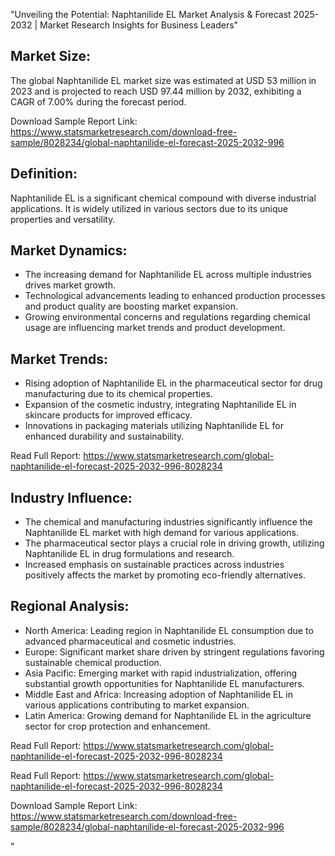 "Unveiling the Potential: Naphtanilide EL Market Analysis & Forecast 2025-2032 | Market Research Insights for Business Leaders"

<html>

<h2>Market Size:</h2>
<p>The global Naphtanilide EL market size was estimated at USD 53 million in 2023 and is projected to reach USD 97.44 million by 2032, exhibiting a CAGR of 7.00% during the forecast period.</p>
<p>Download Sample Report Link: <a href='https://www.statsmarketresearch.com/download-free-sample/8028234/global-naphtanilide-el-forecast-2025-2032-996'>https://www.statsmarketresearch.com/download-free-sample/8028234/global-naphtanilide-el-forecast-2025-2032-996</a></p>


<h2>Definition:</h2>
<p>Naphtanilide EL is a significant chemical compound with diverse industrial applications. It is widely utilized in various sectors due to its unique properties and versatility.</p>


<h2>Market Dynamics:</h2>
<ul>
<li>The increasing demand for Naphtanilide EL across multiple industries drives market growth.</li>
<li>Technological advancements leading to enhanced production processes and product quality are boosting market expansion.</li>
<li>Growing environmental concerns and regulations regarding chemical usage are influencing market trends and product development.</li>
</ul>


<h2>Market Trends:</h2>
<ul>
<li>Rising adoption of Naphtanilide EL in the pharmaceutical sector for drug manufacturing due to its chemical properties.</li>
<li>Expansion of the cosmetic industry, integrating Naphtanilide EL in skincare products for improved efficacy.</li>
<li>Innovations in packaging materials utilizing Naphtanilide EL for enhanced durability and sustainability.</li>
</ul>
<p>Read Full Report: <a href='https://www.statsmarketresearch.com/global-naphtanilide-el-forecast-2025-2032-996-8028234'>https://www.statsmarketresearch.com/global-naphtanilide-el-forecast-2025-2032-996-8028234</a></p>


<h2>Industry Influence:</h2>
<ul>
<li>The chemical and manufacturing industries significantly influence the Naphtanilide EL market with high demand for various applications.</li>
<li>The pharmaceutical sector plays a crucial role in driving growth, utilizing Naphtanilide EL in drug formulations and research.</li>
<li>Increased emphasis on sustainable practices across industries positively affects the market by promoting eco-friendly alternatives.</li>
</ul>


<h2>Regional Analysis:</h2>
<ul>
<li>North America: Leading region in Naphtanilide EL consumption due to advanced pharmaceutical and cosmetic industries.</li>
<li>Europe: Significant market share driven by stringent regulations favoring sustainable chemical production.</li>
<li>Asia Pacific: Emerging market with rapid industrialization, offering substantial growth opportunities for Naphtanilide EL manufacturers.</li>
<li>Middle East and Africa: Increasing adoption of Naphtanilide EL in various applications contributing to market expansion.</li>
<li>Latin America: Growing demand for Naphtanilide EL in the agriculture sector for crop protection and enhancement.</li>
</ul>
<p>Read Full Report: <a href='https://www.statsmarketresearch.com/global-naphtanilide-el-forecast-2025-2032-996-8028234'>https://www.statsmarketresearch.com/global-naphtanilide-el-forecast-2025-2032-996-8028234</a></p>

<p>Read Full Report: <a href='https://www.statsmarketresearch.com/global-naphtanilide-el-forecast-2025-2032-996-8028234'>https://www.statsmarketresearch.com/global-naphtanilide-el-forecast-2025-2032-996-8028234</a></p>
<p>Download Sample Report Link: <a href='https://www.statsmarketresearch.com/download-free-sample/8028234/global-naphtanilide-el-forecast-2025-2032-996'>https://www.statsmarketresearch.com/download-free-sample/8028234/global-naphtanilide-el-forecast-2025-2032-996</a></p>

</html>"
